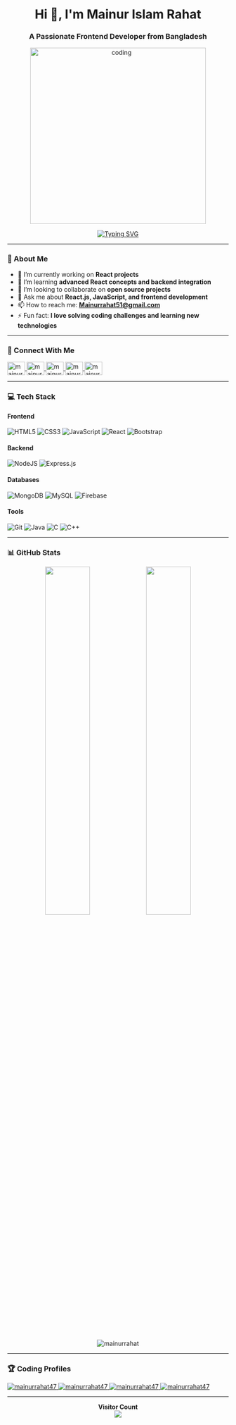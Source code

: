 <h1 align="center">Hi 👋, I'm Mainur Islam Rahat</h1>
<h3 align="center">A Passionate Frontend Developer from Bangladesh</h3>

<p align="center">
  <img src="https://i.gifer.com/GYny.gif" alt="coding" width="400"/>
</p>

<p align="center">
  <a href="https://git.io/typing-svg">
    <img src="https://readme-typing-svg.demolab.com?font=Fira+Code&weight=500&size=22&duration=4000&pause=1000&color=2E87F7&center=true&vCenter=true&width=500&lines=React+Developer;Problem+Solver;Continuous+Learner" alt="Typing SVG" />
  </a>
</p>

---

### 🚀 About Me

- 🔭 I’m currently working on **React projects**
- 🌱 I’m learning **advanced React concepts and backend integration**
- 👯 I’m looking to collaborate on **open source projects**
- 💬 Ask me about **React.js, JavaScript, and frontend development**
- 📫 How to reach me: **Mainurrahat51@gmail.com**
- ⚡ Fun fact: **I love solving coding challenges and learning new technologies**

---

### 🤝 Connect With Me

<p align="left">
  <a href="https://twitter.com/mainurrahat47" target="blank">
    <img align="center" src="https://raw.githubusercontent.com/rahuldkjain/github-profile-readme-generator/master/src/images/icons/Social/twitter.svg" alt="mainurrahat47" height="30" width="40" />
  </a>
  <a href="https://linkedin.com/in/mainur-rahat-8159b8237" target="blank">
    <img align="center" src="https://raw.githubusercontent.com/rahuldkjain/github-profile-readme-generator/master/src/images/icons/Social/linked-in-alt.svg" alt="mainur-rahat-8159b8237" height="30" width="40" />
  </a>
  <a href="https://stackoverflow.com/users/mainurrahat47" target="blank">
    <img align="center" src="https://raw.githubusercontent.com/rahuldkjain/github-profile-readme-generator/master/src/images/icons/Social/stack-overflow.svg" alt="mainurrahat47" height="30" width="40" />
  </a>
  <a href="https://fb.com/mainurrahat" target="blank">
    <img align="center" src="https://raw.githubusercontent.com/rahuldkjain/github-profile-readme-generator/master/src/images/icons/Social/facebook.svg" alt="mainurrahat" height="30" width="40" />
  </a>
  <a href="https://www.leetcode.com/mainurrahat47" target="blank">
    <img align="center" src="https://raw.githubusercontent.com/rahuldkjain/github-profile-readme-generator/master/src/images/icons/Social/leet-code.svg" alt="mainurrahat47" height="30" width="40" />
  </a>
</p>

---

### 💻 Tech Stack

#### Frontend
![HTML5](https://img.shields.io/badge/html5-%23E34F26.svg?style=for-the-badge&logo=html5&logoColor=white)
![CSS3](https://img.shields.io/badge/css3-%231572B6.svg?style=for-the-badge&logo=css3&logoColor=white)
![JavaScript](https://img.shields.io/badge/javascript-%23323330.svg?style=for-the-badge&logo=javascript&logoColor=%23F7DF1E)
![React](https://img.shields.io/badge/react-%2320232a.svg?style=for-the-badge&logo=react&logoColor=%2361DAFB)
![Bootstrap](https://img.shields.io/badge/bootstrap-%23563D7C.svg?style=for-the-badge&logo=bootstrap&logoColor=white)

#### Backend
![NodeJS](https://img.shields.io/badge/node.js-6DA55F?style=for-the-badge&logo=node.js&logoColor=white)
![Express.js](https://img.shields.io/badge/express.js-%23404d59.svg?style=for-the-badge&logo=express&logoColor=%2361DAFB)

#### Databases
![MongoDB](https://img.shields.io/badge/MongoDB-%234ea94b.svg?style=for-the-badge&logo=mongodb&logoColor=white)
![MySQL](https://img.shields.io/badge/mysql-%2300f.svg?style=for-the-badge&logo=mysql&logoColor=white)
![Firebase](https://img.shields.io/badge/firebase-%23039BE5.svg?style=for-the-badge&logo=firebase)

#### Tools
![Git](https://img.shields.io/badge/git-%23F05033.svg?style=for-the-badge&logo=git&logoColor=white)
![Java](https://img.shields.io/badge/java-%23ED8B00.svg?style=for-the-badge&logo=openjdk&logoColor=white)
![C](https://img.shields.io/badge/c-%2300599C.svg?style=for-the-badge&logo=c&logoColor=white)
![C++](https://img.shields.io/badge/c++-%2300599C.svg?style=for-the-badge&logo=c%2B%2B&logoColor=white)

---

### 📊 GitHub Stats

<div align="center">
  <img width="45%" src="https://github-readme-stats.vercel.app/api?username=mainurrahat&show_icons=true&theme=radical&count_private=true" />
  <img width="45%" src="https://github-readme-stats.vercel.app/api/top-langs/?username=mainurrahat&layout=compact&theme=radical" />
</div>

<div align="center">
  <img src="https://github-readme-streak-stats.herokuapp.com/?user=mainurrahat&theme=radical" alt="mainurrahat" />
</div>

---

### 🏆 Coding Profiles

<p align="left">
  <a href="https://www.codechef.com/users/mainurrahat47" target="blank">
    <img src="https://img.shields.io/badge/CodeChef-%23964B00.svg?style=for-the-badge&logo=CodeChef&logoColor=white" alt="mainurrahat47" />
  </a>
  <a href="https://codeforces.com/profile/mainurrahat47" target="blank">
    <img src="https://img.shields.io/badge/Codeforces-445f9d?style=for-the-badge&logo=Codeforces&logoColor=white" alt="mainurrahat47" />
  </a>
  <a href="https://www.hackerrank.com/mainurrahat47" target="blank">
    <img src="https://img.shields.io/badge/HackerRank-00EA64?style=for-the-badge&logo=HackerRank&logoColor=black" alt="mainurrahat47" />
  </a>
  <a href="https://leetcode.com/mainurrahat47" target="blank">
    <img src="https://img.shields.io/badge/LeetCode-FFA116?style=for-the-badge&logo=LeetCode&logoColor=black" alt="mainurrahat47" />
  </a>
</p>

---

<p align="center"> 
  <b>Visitor Count</b><br>
  <img src="https://profile-counter.glitch.me/mainurrahat/count.svg" />
</p>
